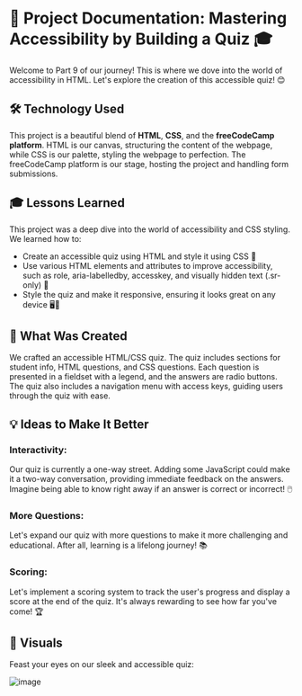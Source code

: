 # 📝 Project Documentation: Mastering Accessibility by Building a Quiz 🎓

Welcome to Part 9 of our journey! This is where we dove into the world of accessibility in HTML. Let's explore the creation of this accessible quiz! 😊

## 🛠️ Technology Used
This project is a beautiful blend of **HTML**, **CSS**, and the **freeCodeCamp platform**. HTML is our canvas, structuring the content of the webpage, while CSS is our palette, styling the webpage to perfection. The freeCodeCamp platform is our stage, hosting the project and handling form submissions.

## 🎓 Lessons Learned
This project was a deep dive into the world of accessibility and CSS styling. We learned how to:
- Create an accessible quiz using HTML and style it using CSS 📝
- Use various HTML elements and attributes to improve accessibility, such as role, aria-labelledby, accesskey, and visually hidden text (.sr-only) 🎨
- Style the quiz and make it responsive, ensuring it looks great on any device 🖥️📱

## 🎨 What Was Created
We crafted an accessible HTML/CSS quiz. The quiz includes sections for student info, HTML questions, and CSS questions. Each question is presented in a fieldset with a legend, and the answers are radio buttons. The quiz also includes a navigation menu with access keys, guiding users through the quiz with ease.

## 💡 Ideas to Make It Better
### Interactivity:
Our quiz is currently a one-way street. Adding some JavaScript could make it a two-way conversation, providing immediate feedback on the answers. Imagine being able to know right away if an answer is correct or incorrect! 🖱️
### More Questions:
Let's expand our quiz with more questions to make it more challenging and educational. After all, learning is a lifelong journey! 📚
### Scoring:
Let's implement a scoring system to track the user's progress and display a score at the end of the quiz. It's always rewarding to see how far you've come! 🏆

## 📸 Visuals
Feast your eyes on our sleek and accessible quiz:

![image](https://github.com/TommyDeLeon/quiz.html/assets/144635056/47d1f96d-dd15-47d3-9084-66031659f00a)
